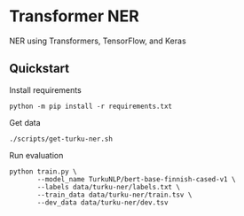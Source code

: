 # Transformer NER

NER using Transformers, TensorFlow, and Keras

## Quickstart

Install requirements

```
python -m pip install -r requirements.txt
```

Get data

```
./scripts/get-turku-ner.sh
```

Run evaluation

```
python train.py \
       --model_name TurkuNLP/bert-base-finnish-cased-v1 \
       --labels data/turku-ner/labels.txt \
       --train_data data/turku-ner/train.tsv \
       --dev_data data/turku-ner/dev.tsv
```

